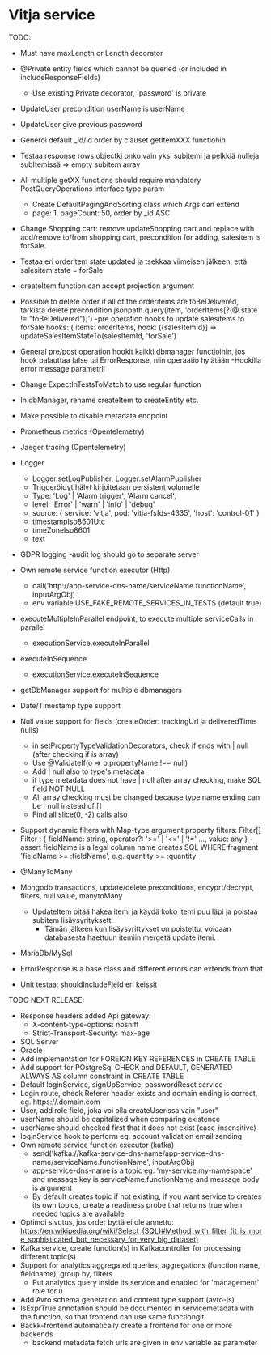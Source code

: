 # Vitja service

TODO:
- Must have maxLength or Length decorator
- @Private entity fields which cannot be queried (or included in includeResponseFields)
  - Use existing Private decorator, 'password' is private
- UpdateUser precondition userName is userName
- UpdateUser give previous password
- Generoi default _id/id order by clauset getItemXXX functiohin
- Testaa response rows objectki onko vain yksi subitemi ja pelkkiä nulleja subItemissä => empty subitem array
- All multiple getXX functions should require mandatory PostQueryOperations interface type param
  - Create DefaultPagingAndSorting class which Args can extend
  - page: 1, pageCount: 50, order by _id ASC
- Change Shopping cart: remove updateShopping cart and replace with add/remove to/from shopping cart, precondition for adding, salesitem is forSale.
- Testaa eri orderitem state updated ja tsekkaa viimeisen jälkeen, että salesitem state = forSale
- createItem function can accept projection argument
- Possible to delete order if all of the orderitems are toBeDelivered, tarkista delete precondition jsonpath.query(item, 'orderItems[?(@.state != "toBeDelivered")]')
  -pre operation hooks to update salesitems to forSale
    hooks: { items: orderItems, hook: ({salesItemId}] => updateSalesItemStateTo(salesItemId, 'forSale')
- General pre/post operation hookit kaikki dbmanager functioihin, jos hook palauttaa false tai ErrorResponse, niin operaatio hylätään
  -Hookilla error message parametrii
- Change ExpectInTestsToMatch to use regular function
- In dbManager, rename createItem to createEntity etc.
- Make possible to disable metadata endpoint

- Prometheus metrics (Opentelemetry)
- Jaeger tracing (Opentelemetry)
- Logger
  - Logger.setLogPublisher, Logger.setAlarmPublisher
  - Triggeröidyt hälyt kirjoitetaan persistent volumelle
  - Type: 'Log' | 'Alarm trigger', 'Alarm cancel',
  - level: 'Error' | 'warn' | 'info' | 'debug'
  - source: { service: 'vitja', pod: 'vitja-fsfds-4335', 'host': 'control-01' }
  - timestampIso8601Utc
  - timeZoneIso8601
  - text
- GDPR logging
  -audit log should go to separate server
- Own remote service function executor (Http)
     - call('http://app-service-dns-name/serviceName.functionName', inputArgObj)
     - env variable USE_FAKE_REMOTE_SERVICES_IN_TESTS (default true)
- executeMultipleInParallel endpoint, to execute multiple serviceCalls in parallel
  - executionService.executeInParallel
- executeInSequence
  - executionService.executeInSequence
- getDbManager support for multiple dbmanagers
- Date/Timestamp type support
- Null value support for fields (createOrder: trackingUrl ja deliveredTime nulls)
  - in setPropertyTypeValidationDecorators, check if ends with | null (after checking if is array)
  - Use @ValidateIf(o => o.propertyName !== null)
  - Add | null also to type's metadata
  - if type metadata does not have | null after array checking, make SQL field NOT NULL
  - All array checking must be changed because type name ending can be  | null instead of []
  - Find all slice(0, -2) calls also
- Support dynamic filters with Map-type argument property
  filters: Filter[]
   Filter : { fieldName: string, operator?: '>=' | '<=' | '!=' ..., value: any }
   -assert fieldName is a legal column name
   creates SQL WHERE fragment 'fieldName >= :fieldName', e.g. quantity >= :quantity
- @ManyToMany
- Mongodb transactions, update/delete preconditions, encyprt/decrypt, filters, null value, manytoMany
  - UpdateItem pitää hakea itemi ja käydä koko itemi puu läpi ja poistaa subitem lisäysyrityksett.
    - Tämän jälkeen kun lisäysyrittykset on poistettu, voidaan databasesta haettuun itemiin mergetä update itemi.
- MariaDb/MySql
- ErrorResponse is a base class and different errors can extends from that
- Unit testaa: shouldIncludeField eri keissit

TODO NEXT RELEASE:
- Response headers added Api gateway:
  - X-content-type-options: nosniff
  - Strict-Transport-Security: max-age 
- SQL Server
- Oracle
- Add implementation for FOREIGN KEY REFERENCES in CREATE TABLE
- Add support for POstgreSql CHECK and DEFAULT, GENERATED ALWAYS AS column constraint in CREATE TABLE
- Default loginService, signUpService, passwordReset service
- Login route, check Referer header exists and domain ending is correct, eg. https://<something>.domain.com
- User, add role field, joka voi olla createUserissa vain "user"
- userName should be capitalized when comparing existence
- userName should checked first that it does not exist (case-insensitive)
- loginService hook to perform eg. account validation email sending
- Own remote service function executor (kafka)
    - send('kafka://kafka-service-dns-name/app-service-dns-name/serviceName.functionName', inputArgObj)
    - app-service-dns-name is a topic eg. 'my-service.my-namespace' and message key is serviceName.functionName and message body is argument
    - By default creates topic if not existing, if you want service to creates its own topics, 
      create a readiness probe that returns true when needed topics are available
- Optimoi sivutus, jos order by:tä ei ole annettu:
 https://en.wikipedia.org/wiki/Select_(SQL)#Method_with_filter_(it_is_more_sophisticated_but_necessary_for_very_big_dataset)
- Kafka service, create function(s) in Kafkacontroller for processing different topic(s)
- Support for analytics aggregated queries, aggregations (function name, fieldname), group by, filters
    - Put analytics query inside its service and enabled for 'management' role for u
- Add Avro schema generation and content type support (avro-js)
- IsExprTrue annotation should be documented in servicemetadata with the function, so that frontend can use same functiongit 
- Backk-frontend automatically create a frontend for one or more backends
  - backend metadata fetch urls are given in env variable as parameter
